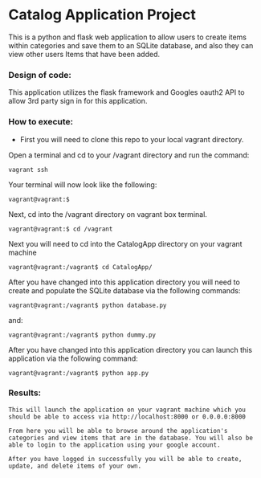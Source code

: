 # Catalog Application Project

This is a python and flask web application to allow users to create items within categories and save them to an SQLite database, and also they can view other users Items that have been added. 


### Design of code:
This application utilizes the flask framework and Googles oauth2 API to allow 3rd party sign in for this application.

### How to execute:
   * First you will need to clone this repo to your local vagrant directory.
   
   Open a terminal and cd to your /vagrant directory and run the command:

    vagrant ssh
    
   Your terminal will now look like the following:

    vagrant@vagrant:$
   
   Next, cd into the /vagrant directory on vagrant box terminal.
   
    vagrant@vagrant:$ cd /vagrant
    
   Next you will need to cd into the CatalogApp directory on your vagrant machine
   
    vagrant@vagrant:/vagrant$ cd CatalogApp/

   After you have changed into this application directory you will need to create and populate the SQLite database via the following commands:
   
    vagrant@vagrant:/vagrant$ python database.py

   and:

    vagrant@vagrant:/vagrant$ python dummy.py
       
   After you have changed into this application directory you can launch this application via the following command:
   
    vagrant@vagrant:/vagrant$ python app.py
    
### Results:
    This will launch the application on your vagrant machine which you should be able to access via http://localhost:8000 or 0.0.0.0:8000

    From here you will be able to browse around the application's categories and view items that are in the database. You will also be able to login to the application using your google account.

    After you have logged in successfully you will be able to create, update, and delete items of your own.
